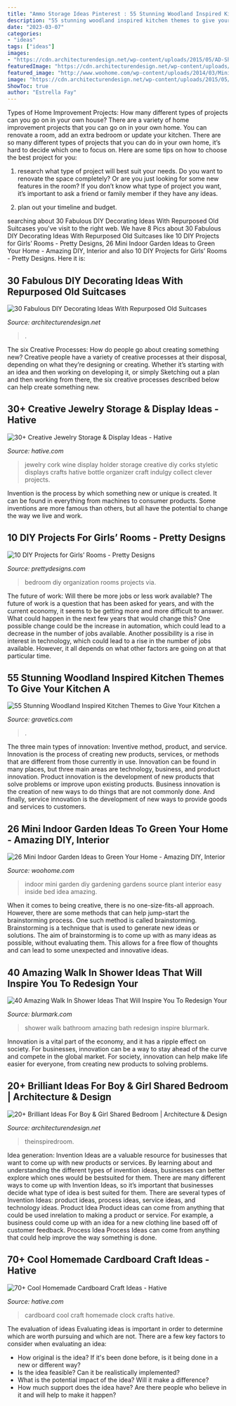 ```yaml
---
title: "Ammo Storage Ideas Pinterest : 55 Stunning Woodland Inspired Kitchen Themes To Give Your Kitchen A"
description: "55 stunning woodland inspired kitchen themes to give your kitchen a"
date: "2023-03-07"
categories:
- "ideas"
tags: ["ideas"]
images:
- "https://cdn.architecturendesign.net/wp-content/uploads/2015/05/AD-Shared-Bedroom-Boy-Girl-11.jpg"
featuredImage: "https://cdn.architecturendesign.net/wp-content/uploads/2015/05/AD-Shared-Bedroom-Boy-Girl-11.jpg"
featured_image: "http://www.woohome.com/wp-content/uploads/2014/03/Mini-Indoor-Gardening-2.jpg"
image: "https://cdn.architecturendesign.net/wp-content/uploads/2015/05/AD-Shared-Bedroom-Boy-Girl-11.jpg"
ShowToc: true
author: "Estrella Fay"
---
```



Types of Home Improvement Projects: How many different types of projects can you go on in your own house?
There are a variety of home improvement projects that you can go on in your own home. You can renovate a room, add an extra bedroom or update your kitchen. There are so many different types of projects that you can do in your own home, it’s hard to decide which one to focus on. Here are some tips on how to choose the best project for you: 
1. research what type of project will best suit your needs. Do you want to renovate the space completely? Or are you just looking for some new features in the room? If you don’t know what type of project you want, it’s important to ask a friend or family member if they have any ideas. 

2. plan out your timeline and budget.

	

		
searching about 30 Fabulous DIY Decorating Ideas With Repurposed Old Suitcases you've visit to the right web. We have 8 Pics about 30 Fabulous DIY Decorating Ideas With Repurposed Old Suitcases like 10 DIY Projects for Girls’ Rooms - Pretty Designs, 26 Mini Indoor Garden Ideas to Green Your Home - Amazing DIY, Interior and also 10 DIY Projects for Girls’ Rooms - Pretty Designs. Here it is:
		
    
## 30 Fabulous DIY Decorating Ideas With Repurposed Old Suitcases

<img loading=lazy src="https://cdn.architecturendesign.net/wp-content/uploads/2015/07/AD-Old-Suitcases-Decor-18.jpg" onerror="this.onerror=null;this.src='https://tse3.mm.bing.net/th?id=OIP.YJRZxwZMXK32rv2SYXByBgHaJ4&amp;pid=15.1';" alt="30 Fabulous DIY Decorating Ideas With Repurposed Old Suitcases">

_Source: architecturendesign.net_

>. 

	

The six Creative Processes: How do people go about creating something new?
Creative people have a variety of creative processes at their disposal, depending on what they’re designing or creating. Whether it’s starting with an idea and then working on developing it, or simply Sketching out a plan and then working from there, the six creative processes described below can help create something new.

    
## 30+ Creative Jewelry Storage &amp; Display Ideas - Hative

<img loading=lazy src="https://hative.com/wp-content/uploads/2015/01/jewelry-storage-display-ideas/4-wine-cork-jewelry-holder.jpg" onerror="this.onerror=null;this.src='https://tse3.mm.bing.net/th?id=OIP.FwVNXz2MrSzob-lrHpXaiQHaKW&amp;pid=15.1';" alt="30+ Creative Jewelry Storage &amp; Display Ideas - Hative">

_Source: hative.com_

>jewelry cork wine display holder storage creative diy corks styletic displays crafts hative bottle organizer craft indulgy collect clever projects. 

	

Invention is the process by which something new or unique is created. It can be found in everything from machines to consumer products. Some inventions are more famous than others, but all have the potential to change the way we live and work.

    
## 10 DIY Projects For Girls’ Rooms - Pretty Designs

<img loading=lazy src="http://www.prettydesigns.com/wp-content/uploads/2014/10/Bedroom-Organization.jpg" onerror="this.onerror=null;this.src='https://tse2.mm.bing.net/th?id=OIP.DNxoij5u2GTClTgMgwrZEQHaLZ&amp;pid=15.1';" alt="10 DIY Projects for Girls’ Rooms - Pretty Designs">

_Source: prettydesigns.com_

>bedroom diy organization rooms projects via. 

	

The future of work: Will there be more jobs or less work available?
The future of work is a question that has been asked for years, and with the current economy, it seems to be getting more and more difficult to answer. What could happen in the next few years that would change this? One possible change could be the increase in automation, which could lead to a decrease in the number of jobs available. Another possibility is a rise in interest in technology, which could lead to a rise in the number of jobs available. However, it all depends on what other factors are going on at that particular time.

    
## 55 Stunning Woodland Inspired Kitchen Themes To Give Your Kitchen A

<img loading=lazy src="https://www.gravetics.com/wp-content/uploads/2017/09/Rustic-Retreat-small-Rustic-cabin-kitchen.jpg" onerror="this.onerror=null;this.src='https://tse4.mm.bing.net/th?id=OIP.crRW2zNWazo_pjI7w88gFQHaJw&amp;pid=15.1';" alt="55 Stunning Woodland Inspired Kitchen Themes to Give Your Kitchen a">

_Source: gravetics.com_

>. 

	

The three main types of innovation: Inventive method, product, and service.
Innovation is the process of creating new products, services, or methods that are different from those currently in use. Innovation can be found in many places, but three main areas are technology, business, and product innovation. 
Product innovation is the development of new products that solve problems or improve upon existing products. Business innovation is the creation of new ways to do things that are not commonly done. And finally, service innovation is the development of new ways to provide goods and services to customers.

    
## 26 Mini Indoor Garden Ideas To Green Your Home - Amazing DIY, Interior

<img loading=lazy src="http://www.woohome.com/wp-content/uploads/2014/03/Mini-Indoor-Gardening-2.jpg" onerror="this.onerror=null;this.src='https://tse1.mm.bing.net/th?id=OIP.fvWcVsV1pRPF7W_PzotdaAHaLG&amp;pid=15.1';" alt="26 Mini Indoor Garden Ideas to Green Your Home - Amazing DIY, Interior">

_Source: woohome.com_

>indoor mini garden diy gardening gardens source plant interior easy inside bed idea amazing. 

	

When it comes to being creative, there is no one-size-fits-all approach. However, there are some methods that can help jump-start the brainstorming process. One such method is called brainstorming. Brainstorming is a technique that is used to generate new ideas or solutions. The aim of brainstorming is to come up with as many ideas as possible, without evaluating them. This allows for a free flow of thoughts and can lead to some unexpected and innovative ideas.

    
## 40 Amazing Walk In Shower Ideas That Will Inspire You To Redesign Your

<img loading=lazy src="https://www.blurmark.com/wp-content/uploads/2017/02/Diferent-way-of-bath.jpg" onerror="this.onerror=null;this.src='https://tse3.mm.bing.net/th?id=OIP.I7LEjfip5iAX-P4_1AcukAHaHZ&amp;pid=15.1';" alt="40 Amazing Walk In Shower Ideas That Will Inspire You To Redesign Your">

_Source: blurmark.com_

>shower walk bathroom amazing bath redesign inspire blurmark. 

	

Innovation is a vital part of the economy, and it has a ripple effect on society. For businesses, innovation can be a way to stay ahead of the curve and compete in the global market. For society, innovation can help make life easier for everyone, from creating new products to solving problems.

    
## 20+ Brilliant Ideas For Boy &amp; Girl Shared Bedroom | Architecture &amp; Design

<img loading=lazy src="https://cdn.architecturendesign.net/wp-content/uploads/2015/05/AD-Shared-Bedroom-Boy-Girl-11.jpg" onerror="this.onerror=null;this.src='https://tse2.mm.bing.net/th?id=OIP.M9NgNSClFaWhnGIqWUev_AHaJ4&amp;pid=15.1';" alt="20+ Brilliant Ideas For Boy &amp; Girl Shared Bedroom | Architecture &amp; Design">

_Source: architecturendesign.net_

>theinspiredroom. 

	

Idea generation:
Invention Ideas are a valuable resource for businesses that want to come up with new products or services. By learning about and understanding the different types of invention ideas, businesses can better explore which ones would be bestsuited for them. There are many different ways to come up with Invention Ideas, so it’s important that businesses decide what type of idea is best suited for them.
There are several types of Invention Ideas: product ideas, process ideas, service ideas, and technology ideas. Product Idea 
Product ideas can come from anything that could be used inrelation to making a product or service. For example, a business could come up with an idea for a new clothing line based off of customer feedback. Process Idea 
Process Ideas can come from anything that could help improve the way something is done.

    
## 70+ Cool Homemade Cardboard Craft Ideas - Hative

<img loading=lazy src="https://hative.com/wp-content/uploads/2014/04/cardboard-crafts/6-homemade-cardboard-clock.jpg" onerror="this.onerror=null;this.src='https://tse4.mm.bing.net/th?id=OIP.B1bOA82vW64050x_Z3iO2wHaJ4&amp;pid=15.1';" alt="70+ Cool Homemade Cardboard Craft Ideas - Hative">

_Source: hative.com_

>cardboard cool craft homemade clock crafts hative. 

	

The evaluation of ideas
Evaluating ideas is important in order to determine which are worth pursuing and which are not. There are a few key factors to consider when evaluating an idea:
- How original is the idea? If it's been done before, is it being done in a new or different way?
- Is the idea feasible? Can it be realistically implemented?
- What is the potential impact of the idea? Will it make a difference?
- How much support does the idea have? Are there people who believe in it and will help to make it happen?


